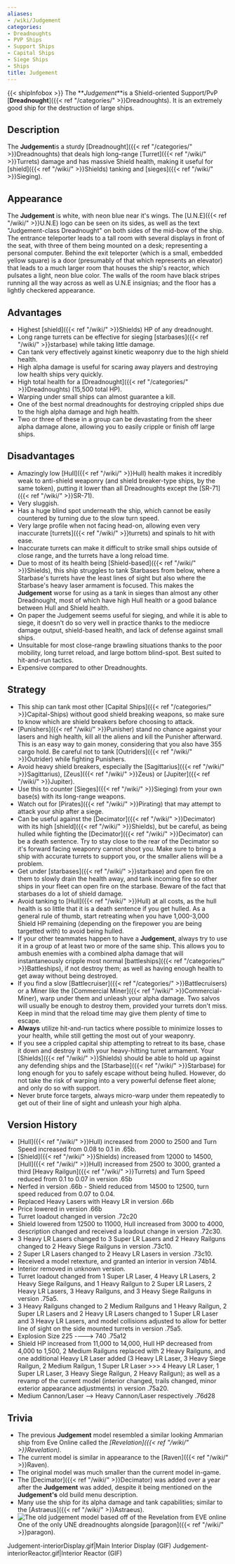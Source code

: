 ```yaml
---
aliases:
- /wiki/Judgement
categories:
- Dreadnoughts
- PVP Ships
- Support Ships
- Capital Ships
- Siege Ships
- Ships
title: Judgement
---
```


{{< shipInfobox >}} The **_Judgement_**is a Shield-oriented Support/PvP [**Dreadnought**]({{< ref "/categories/" >}}Dreadnoughts). It is an extremely good ship for the destruction of large ships. 

## Description

The **Judgement**is a sturdy [Dreadnought]({{< ref "/categories/" >}}Dreadnoughts) that deals high long-range [Turret]({{< ref "/wiki/" >}}Turrets) damage and has massive Shield health, making it useful for [shield]({{< ref "/wiki/" >}}Shields) tanking and [sieges]({{< ref "/wiki/" >}}Sieging).

## Appearance

The **Judgement** is white, with neon blue near it's wings. The [U.N.E]({{< ref "/wiki/" >}}U.N.E) logo can be seen on its sides, as well as the text "Judgement-class Dreadnought" on both sides of the mid-bow of the ship. The entrance teleporter leads to a tall room with several displays in front of the seat, with three of them being mounted on a desk; representing a personal computer. Behind the exit teleporter (which is a small, embedded yellow square) is a door (presumably of that which represents an elevator) that leads to a much larger room that houses the ship's reactor, which pulsates a light, neon blue color. The walls of the room have black stripes running all the way across as well as U.N.E insignias; and the floor has a lightly checkered appearance.

## Advantages

- Highest [shield]({{< ref "/wiki/" >}}Shields) HP of any dreadnought.
- Long range turrets can be effective for sieging [starbases]({{< ref "/wiki/" >}}starbase) while taking little damage.
- Can tank very effectively against kinetic weaponry due to the high shield health.
- High alpha damage is useful for scaring away players and destroying low health ships very quickly.
- High total health for a [Dreadnought]({{< ref "/categories/" >}}Dreadnoughts) (15,500 total HP).
- Warping under small ships can almost guarantee a kill.
- One of the best normal dreadnoughts for destroying crippled ships due to the high alpha damage and high health.
- Two or three of these in a group can be devastating from the sheer alpha damage alone, allowing you to easily cripple or finish off large ships.

## Disadvantages

- Amazingly low [Hull]({{< ref "/wiki/" >}}Hull) health makes it incredibly weak to anti-shield weaponry (and shield breaker-type ships, by the same token), putting it lower than all Dreadnoughts except the [SR-71]({{< ref "/wiki/" >}}SR-71).
- Very sluggish.
- Has a huge blind spot underneath the ship, which cannot be easily countered by turning due to the slow turn speed.
- Very large profile when not facing head-on, allowing even very inaccurate [turrets]({{< ref "/wiki/" >}}turrets) and spinals to hit with ease.
- Inaccurate turrets can make it difficult to strike small ships outside of close range, and the turrets have a long reload time.
- Due to most of its health being [Shield-based]({{< ref "/wiki/" >}}Shields), this ship struggles to tank Starbases from below, where a Starbase's turrets have the least lines of sight but also where the Starbase's heavy laser armament is focused. This makes the **Judgement** worse for using as a tank in sieges than almost any other Dreadnought, most of which have high Hull health or a good balance between Hull and Shield health.
- On paper the Judgement seems useful for sieging, and while it is able to siege, it doesn't do so very well in practice thanks to the mediocre damage output, shield-based health, and lack of defense against small ships.
- Unsuitable for most close-range brawling situations thanks to the poor mobility, long turret reload, and large bottom blind-spot. Best suited to hit-and-run tactics.
- Expensive compared to other Dreadnoughts.

## Strategy

- This ship can tank most other [Capital Ships]({{< ref "/categories/" >}}Capital-Ships) without good shield breaking weapons, so make sure to know which are shield breakers before choosing to attack.
- [Punishers]({{< ref "/wiki/" >}}Punisher) stand no chance against your lasers and high health, kill all the aliens and kill the Punisher afterward. This is an easy way to gain money, considering that you also have 355 cargo hold. Be careful not to tank [Outriders]({{< ref "/wiki/" >}}Outrider) while fighting Punishers.
- Avoid heavy shield breakers, especially the [Sagittarius]({{< ref "/wiki/" >}}Sagittarius), [Zeus]({{< ref "/wiki/" >}}Zeus) or [Jupiter]({{< ref "/wiki/" >}}Jupiter).
- Use this to counter [Sieges]({{< ref "/wiki/" >}}Sieging) from your own base(s) with its long-range weapons.
- Watch out for [Pirates]({{< ref "/wiki/" >}}Pirating) that may attempt to attack your ship after a siege.
- Can be useful against the [Decimator]({{< ref "/wiki/" >}}Decimator) with its high [shield]({{< ref "/wiki/" >}}Shields), but be careful, as being hulled while fighting the [Decimator]({{< ref "/wiki/" >}}Decimator) can be a death sentence. Try to stay close to the rear of the Decimator so it's forward facing weaponry cannot shoot you. Make sure to bring a ship with accurate turrets to support you, or the smaller aliens will be a problem.
- Get under [starbases]({{< ref "/wiki/" >}}starbase) and open fire on them to slowly drain the health away, and tank incoming fire so other ships in your fleet can open fire on the starbase. Beware of the fact that starbases do a lot of shield damage.
- Avoid tanking to [Hull]({{< ref "/wiki/" >}}Hull) at all costs, as the hull health is so little that it is a death sentence if you get hulled. As a general rule of thumb, start retreating when you have 1,000-3,000 Shield HP remaining (depending on the firepower you are being targetted with) to avoid being hulled.
- If your other teammates happen to have a **Judgement**, always try to use it in a group of at least two or more of the same ship. This allows you to ambush enemies with a combined alpha damage that will instantaneously cripple most normal [battleships]({{< ref "/categories/" >}}Battleships), if not destroy them; as well as having enough health to get away without being destroyed.
- If you find a slow [Battlecruiser]({{< ref "/categories/" >}}Battlecruisers) or a Miner like the [Commercial Miner]({{< ref "/wiki/" >}}Commercial-Miner), warp under them and unleash your alpha damage. Two salvos will usually be enough to destroy them, provided your turrets don't miss. Keep in mind that the reload time may give them plenty of time to escape.
- **Always** utilize hit-and-run tactics where possible to minimize losses to your health, while still getting the most out of your weaponry.
- If you see a crippled capital ship attempting to retreat to its base, chase it down and destroy it with your heavy-hitting turret armament. Your [Shields]({{< ref "/wiki/" >}}Shields) should be able to hold up against any defending ships and the [Starbase]({{< ref "/wiki/" >}}Starbase) for long enough for you to safely escape without being hulled. However, do not take the risk of warping into a very powerful defense fleet alone; and only do so with support.
- Never brute force targets, always micro-warp under them repeatedly to get out of their line of sight and unleash your high alpha.

## Version History 

- [Hull]({{< ref "/wiki/" >}}Hull) increased from 2000 to 2500 and Turn Speed increased from 0.08 to 0.1 in .65b.
- [Shield]({{< ref "/wiki/" >}}Shields) increased from 12000 to 14500, [Hull]({{< ref "/wiki/" >}}Hull) increased from 2500 to 3000, granted a third [Heavy Railgun]({{< ref "/wiki/" >}}Turrets) and Turn Speed reduced from 0.1 to 0.07 in version .65b
- Nerfed in version .66b - Shield reduced from 14500 to 12500, turn speed reduced from 0.07 to 0.04.
- Replaced Heavy Lasers with Heavy LR in version .66b
- Price lowered in version .66b
- Turret loadout changed in version .72c20
- Shield lowered from 12500 to 11000, Hull increased from 3000 to 4000, description changed and received a loadout change in version .72c30.
- 3 Heavy LR Lasers changed to 3 Super LR Lasers and 2 Heavy Railguns changed to 2 Heavy Siege Railguns in version .73c10.
- 2 Super LR Lasers changed to 2 Heavy LR Lasers in version .73c10.
- Received a model retexture, and granted an interior in version 74b14.
- Interior removed in unknown version.
- Turret loadout changed from 1 Super LR Laser, 4 Heavy LR Lasers, 2 Heavy Siege Railguns, and 1 Heavy Railgun to 2 Super LR Lasers, 2 Heavy LR Lasers, 3 Heavy Railguns, and 3 Heavy Siege Railguns in version .75a5.
- 3 Heavy Railguns changed to 2 Medium Railguns and 1 Heavy Railgun, 2 Super LR Lasers and 2 Heavy LR Lasers changed to 1 Super LR Laser and 3 Heavy LR Lasers, and model collisions adjusted to allow for better line of sight on the side mounted turrets in version .75a5.
- Explosion Size 225 ----> 740 .75a12
- Shield HP increased from 11,000 to 14,000, Hull HP decreased from 4,000 to 1,500, 2 Medium Railguns replaced with 2 Heavy Railguns, and one additional Heavy LR Laser added (3 Heavy LR Laser, 3 Heavy Siege Railgun, 2 Medium Railgun, 1 Super LR Laser >>> 4 Heavy LR Laser, 1 Super LR Laser, 3 Heavy Siege Railgun, 2 Heavy Railgun); as well as a revamp of the current model (interior changed, trails changed, minor exterior appearance adjustments) in version .75a20.
- Medium Cannon/Laser --> Heavy Cannon/Laser respectively .76d28

## Trivia

- The previous **Judgement** model resembled a similar looking Ammarian ship from Eve Online called the _[Revelation]({{< ref "/wiki/" >}}Revelation)_.
- The current model is similar in appearance to the [Raven]({{< ref "/wiki/" >}}Raven).
- The original model was much smaller than the current model in-game.
- The [Decimator]({{< ref "/wiki/" >}}Decimator) was added over a year after the **Judgement** was added, despite it being mentioned on the **Judgement's** old build menu description.
- Many use the ship for its alpha damage and tank capabilities; similar to the [Astraeus]({{< ref "/wiki/" >}}Astraeus).
- ![The old judgement model based off of the Revelation from EVE
online](Old-Judgement-modej.png "The old judgement model based off of the Revelation from EVE online")One of the only UNE dreadnoughts alongside [paragon]({{< ref "/wiki/" >}}paragon).

Judgement-interiorDisplay.gif|Main Interior Display (GIF) Judgement-interiorReactor.gif|Interior Reactor (GIF)